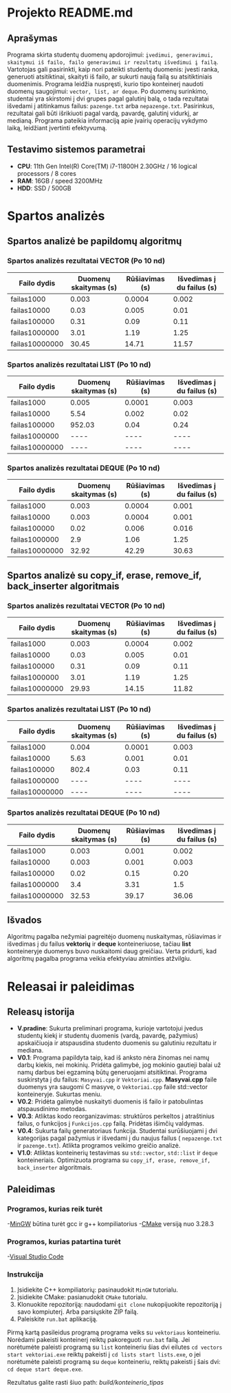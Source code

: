 # Projekto README.md

## Aprašymas

Programa skirta studentų duomenų apdorojimui: `įvedimui, generavimui, skaitymui iš failo, failo generavimui ir rezultatų išvedimui į failą`. Vartotojas gali pasirinkti, kaip nori pateikti studentų duomenis: įvesti ranka, generuoti atsitiktinai, skaityti iš failo, ar sukurti naują failą su atsitiktiniais duomenimis. Programa leidžia nuspręsti, kurio tipo konteinerį naudoti duomenų saugojimui: `vector, list, ar deque`. Po duomenų surinkimo, studentai yra skirstomi į dvi grupes pagal galutinį balą, o tada rezultatai išvedami į atitinkamus failus: `pazenge.txt` arba `nepazenge.txt`. Pasirinkus, rezultatai gali būti išrikiuoti pagal vardą, pavardę, galutinį vidurkį, ar medianą. Programa pateikia informaciją apie įvairių operacijų vykdymo laiką, leidžiant įvertinti efektyvumą.

## Testavimo sistemos parametrai

- **CPU**: 11th Gen Intel(R) Core(TM) i7-11800H 2.30GHz / 16 logical processors / 8 cores
- **RAM**: 16GB / speed 3200MHz
- **HDD**: SSD / 500GB

# Spartos analizės

## Spartos analizė be papildomų algoritmų

### Spartos analizės rezultatai VECTOR (Po 10 nd)

| Failo dydis | Duomenų skaitymas (s) | Rūšiavimas (s) | Išvedimas į du failus (s)|
|-------------|----------------|----------------------|---------------------------|
| failas1000    |     0.003  |         0.0004     |      0.002   |
| failas10000    |    0.03    |        0.005    |          0.01       |
| failas100000    |   0.31     |        0.09     |          0.11     |
| failas1000000    |    3.01    |         1.19     |          1.25        |
| failas10000000    |    30.45    |        14.71     |           11.57       |

### Spartos analizės rezultatai LIST (Po 10 nd)

| Failo dydis | Duomenų skaitymas (s) | Rūšiavimas (s) | Išvedimas į du failus (s)|
|-------------|----------------|----------------------|---------------------------|
| failas1000    |     0.005  |          0.0001    |     0.003    |
| failas10000    |     5.54   |       0.002     |          0.02       |
| failas100000    |     952.03   |       0.04      |         0.24      |
| failas1000000    |    ----    |       ----       |        ----          |
| failas10000000    |    ----    |       ----      |         ----          |

### Spartos analizės rezultatai DEQUE (Po 10 nd)

| Failo dydis | Duomenų skaitymas (s) | Rūšiavimas (s) | Išvedimas į du failus (s)|
|-------------|----------------|----------------------|---------------------------|
| failas1000    |    0.003   |         0.0004     |      0.001   |
| failas10000    |    0.003    |       0.0004    |         0.001        |
| failas100000    |     0.02   |        0.006     |        0.016       |
| failas1000000    |    2.9    |        1.06      |         1.25         |
| failas10000000    |     32.92   |       42.29      |          30.63         |

## Spartos analizė su copy_if, erase, remove_if, back_inserter algoritmais

### Spartos analizės rezultatai VECTOR (Po 10 nd)

| Failo dydis | Duomenų skaitymas (s) | Rūšiavimas (s) | Išvedimas į du failus (s)|
|-------------|----------------|----------------------|---------------------------|
| failas1000    |     0.003  |         0.0004     |      0.002   |
| failas10000    |    0.03    |        0.005    |          0.01       |
| failas100000    |   0.31     |        0.09     |          0.11     |
| failas1000000    |    3.01    |         1.19     |          1.25        |
| failas10000000    |    29.93    |        14.15     |           11.82       |

### Spartos analizės rezultatai LIST (Po 10 nd)

| Failo dydis | Duomenų skaitymas (s) | Rūšiavimas (s) | Išvedimas į du failus (s)|
|-------------|----------------|----------------------|---------------------------|
| failas1000    |     0.004  |          0.0001    |     0.003    |
| failas10000    |     5.63   |       0.001     |          0.01       |
| failas100000    |     802.4   |       0.03      |         0.11      |
| failas1000000    |    ----    |       ----       |        ----          |
| failas10000000    |    ----    |       ----      |         ----          |

### Spartos analizės rezultatai DEQUE (Po 10 nd)

| Failo dydis | Duomenų skaitymas (s) | Rūšiavimas (s) | Išvedimas į du failus (s)|
|-------------|----------------|----------------------|---------------------------|
| failas1000    |    0.003   |         0.001     |      0.002   |
| failas10000    |    0.003    |       0.001    |         0.003        |
| failas100000    |     0.02   |        0.15     |        0.20       |
| failas1000000    |    3.4    |        3.31      |         1.5         |
| failas10000000    |     32.53   |       39.17      |          36.06         |

## Išvados

Algoritmų pagalba nežymiai pagreitėjo duomenų nuskaitymas, rūšiavimas ir išvedimas į du failus **vektorių** ir **deque** konteineriuose, tačiau **list** konteineryje duomenys buvo nuskaitomi daug greičiau. Verta pridurti, kad algoritmų pagalba programa veikia efektyviau atminties atžvilgiu.

# Releasai ir paleidimas

## Releasų istorija

- **V.pradine**: Sukurta preliminari programa, kurioje vartotojui įvedus studentų kiekį ir studentų duomenis (vardą, pavardę, pažymius) apskaičiuoja ir atspausdina studento duomenis su galutiniu rezultatu ir mediana. 
- **V0.1**: Programa papildyta taip, kad iš anksto nėra žinomas nei namų darbų kiekis, nei mokinių. Pridėta galimybė, jog mokinio gautieji balai už namų darbus bei egzaminą būtų generuojami atsitiktinai. Programa suskirstyta į du failus: `Masyvai.cpp` ir `Vektoriai.cpp`. **Masyvai.cpp** faile duomenys yra saugomi C masyve, o `Vektoriai.cpp` faile std::vector konteineryje. Sukurtas meniu.
- **V0.2**: Pridėta galimybė nuskaityti duomenis iš failo ir patobulintas atspausdinimo metodas.
- **V0.3**: Atliktas kodo reorganizavimas: struktūros perkeltos į atraštinius failus, o funkcijos į `Funkcijos.cpp` failą. Pridėtas išimčių valdymas.
- **V0.4**: Sukurta failų generatoriaus funkcija. Studentai surūšiuojami į dvi kategorijas pagal pažymius ir išvedami į du naujus failus ( `nepazenge.txt` ir `pazenge.txt`). Atlikta programos veikimo greičio analizė.
- **V1.0**: Atliktas konteinerių testavimas su `std::vector`, `std::list` ir `deque` konteineriais. Optimizuota programa su `copy_if, erase, remove_if, back_inserter` algoritmais. 

## Paleidimas

### Programos, kurias reik turėt

-[MinGW](https://code.visualstudio.com/docs/cpp/config-mingw) būtina turėt gcc ir g++ kompiliatorius
-[CMake](https://cmake.org/download/) versiją nuo 3.28.3

### Programos, kurias patartina turėt

-[Visual Studio Code](https://code.visualstudio.com/download)

### Instrukcija

1. Įsidiekite C++ kompiliatorių: pasinaudokit `MinGW` tutorialu.
2. Įsidiekite CMake: pasianudokit `CMake` tutorialu.
3. Klonuokite repozitoriją: naudodami `git clone` nukopijuokite repozitoriją į savo kompiuterį. Arba parsiųskite ZIP failą.
4. Paleiskite `run.bat` aplikaciją.

Pirmą kartą pasileidus programą programa veiks su `vektoriaus` konteineriu. Norėdami pakeisti konteinerį reiktų pakoreguoti `run.bat` failą. Jei norėtumėte paleisti programą su `list` konteineriu šias dvi eilutes `cd vectors start vektoriai.exe` reiktų pakeisti į `cd lists start lists.exe`, o jei norėtumėte paleisti programą su `deque` konteineriu, reiktų pakeisti į šais dvi: `cd deque start deque.exe`.

Rezultatus galite rasti šiuo path: *build/konteinerio_tipas*